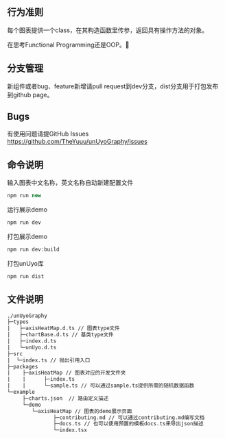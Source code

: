 ## 行为准则
每个图表提供一个class，在其构造函数里传参，返回具有操作方法的对象。

在思考Functional Programming还是OOP。🤔
## 分支管理
新组件或者bug、feature新增请pull request到dev分支，dist分支用于打包发布到github page。

## Bugs
有使用问题请提GitHub Issues https://github.com/TheYuuu/unUyoGraphy/issues  

## 命令说明
输入图表中文名称，英文名称自动新建配置文件
```js
npm run new
```

运行展示demo
```js
npm run dev
```

打包展示demo
```js
npm run dev:build
```

打包unUyo库
```js
npm run dist
```

## 文件说明
```html
./unUyoGraphy
├─types
|   ├─axisHeatMap.d.ts // 图表type文件
|   ├─chartBase.d.ts // 基类type文件
|   ├─index.d.ts
|   └─unUyo.d.ts
├─src
|  └─index.ts // 抛出引用入口
├─packages
|    ├─axisHeatMap // 图表对应的开发文件夹
|    |      ├─index.ts
|    |      └─sample.ts // 可以通过sample.ts提供所需的随机数据函数
└─example
     ├─charts.json  // 路由定义描述
     └─demo
        └─axisHeatMap // 图表的demo展示页面
               ├─contributing.md // 可以通过contributing.md编写文档
               ├─docs.ts // 也可以使用预置的模板docs.ts来导出json描述
               └─index.tsx
```